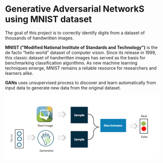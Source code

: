 # Generative Adversarial NetworkS using MNIST dataset
 The goal of this project is to correctly identify digits from a dataset of thousands of handwritten images. 

**MNIST ("Modified National Institute of Standards and Technology")** is the de facto “hello world” dataset of computer vision. Since its release in 1999, this classic dataset of handwritten images has served as the basis for benchmarking classification algorithms. As new machine learning techniques emerge, MNIST remains a reliable resource for researchers and learners alike.

**GANs** uses unsupervised process to discover and learn automatically from input data to generate new data from the original dataset.

![Output 1](/images/GAN.PNG)
